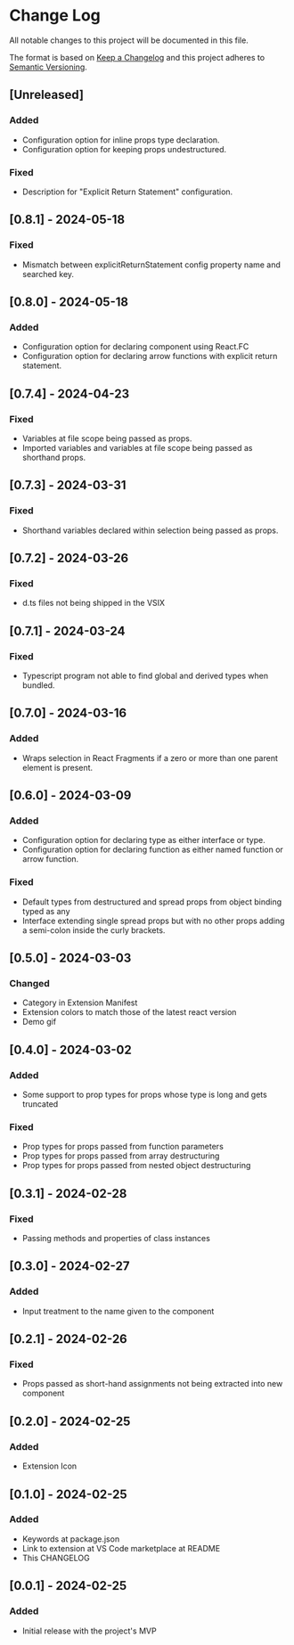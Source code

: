 # Change Log

All notable changes to this project will be documented in this file.

The format is based on [Keep a Changelog](http://keepachangelog.com/) and this project adheres to [Semantic Versioning](http://semver.org/).

## [Unreleased]

### Added

- Configuration option for inline props type declaration.
- Configuration option for keeping props undestructured.

### Fixed

- Description for "Explicit Return Statement" configuration.

## [0.8.1] - 2024-05-18

### Fixed

- Mismatch between explicitReturnStatement config property name and searched key.

## [0.8.0] - 2024-05-18

### Added

- Configuration option for declaring component using React.FC
- Configuration option for declaring arrow functions with explicit return statement.

## [0.7.4] - 2024-04-23

### Fixed

- Variables at file scope being passed as props.
- Imported variables and variables at file scope being passed as shorthand props.

## [0.7.3] - 2024-03-31

### Fixed

- Shorthand variables declared within selection being passed as props.

## [0.7.2] - 2024-03-26

### Fixed

- d.ts files not being shipped in the VSIX

## [0.7.1] - 2024-03-24

### Fixed

- Typescript program not able to find global and derived types when bundled.

## [0.7.0] - 2024-03-16

### Added

- Wraps selection in React Fragments if a zero or more than one parent element is present.

## [0.6.0] - 2024-03-09

### Added

- Configuration option for declaring type as either interface or type.
- Configuration option for declaring function as either named function or arrow function.

### Fixed

- Default types from destructured and spread props from object binding typed as any
- Interface extending single spread props but with no other props adding a semi-colon inside the curly brackets.

## [0.5.0] - 2024-03-03

### Changed

- Category in Extension Manifest
- Extension colors to match those of the latest react version
- Demo gif

## [0.4.0] - 2024-03-02

### Added

- Some support to prop types for props whose type is long and gets truncated

### Fixed

- Prop types for props passed from function parameters
- Prop types for props passed from array destructuring
- Prop types for props passed from nested object destructuring

## [0.3.1] - 2024-02-28

### Fixed

- Passing methods and properties of class instances

## [0.3.0] - 2024-02-27

### Added

- Input treatment to the name given to the component

## [0.2.1] - 2024-02-26

### Fixed

- Props passed as short-hand assignments not being extracted into new component

## [0.2.0] - 2024-02-25

### Added

- Extension Icon

## [0.1.0] - 2024-02-25

### Added

- Keywords at package.json
- Link to extension at VS Code marketplace at README
- This CHANGELOG

## [0.0.1] - 2024-02-25

### Added

- Initial release with the project's MVP

